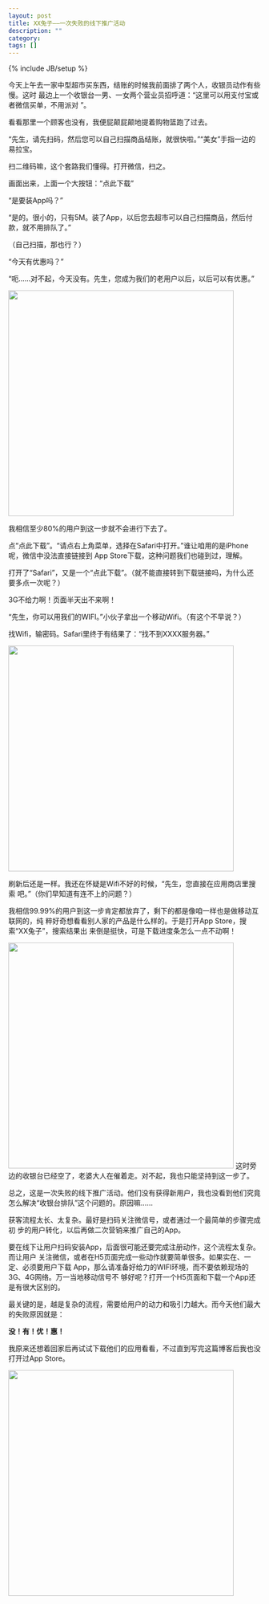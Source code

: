 ```yaml
--- 
layout: post
title: XX兔子——一次失败的线下推广活动 
description: "" 
category:
tags: [] 
---
```


{% include JB/setup %}

今天上午去一家中型超市买东西，结账的时候我前面排了两个人，收银员动作有些慢。这时
最边上一个收银台一男、一女两个营业员招呼道：“这里可以用支付宝或者微信买单，不用派对
”。

看看那里一个顾客也没有，我便屁颠屁颠地提着购物篮跑了过去。

“先生，请先扫码，然后您可以自己扫描商品结账，就很快啦。”“美女”手指一边的易拉宝。

扫二维码嘛，这个套路我们懂得。打开微信，扫之。

画面出来，上面一个大按钮：“点此下载”

“是要装App吗？”

“是的。很小的，只有5M。装了App，以后您去超市可以自己扫描商品，然后付款，就不用排队了。”

（自己扫描，那也行？）

“今天有优惠吗？”

“呃……对不起，今天没有。先生，您成为我们的老用户以后，以后可以有优惠。”

<img src="http://wanzao2.b0.upaiyun.com/system/pictures/28297202/original/1441179212_500x500.png" 
style="width: 450px; height: 450px; border: none" />

我相信至少80%的用户到这一步就不会进行下去了。

点“点此下载”。“请点右上角菜单，选择在Safari中打开。”谁让咱用的是iPhone呢，微信中没法直接链接到
App Store下载，这种问题我们也碰到过，理解。

打开了“Safari”，又是一个“点此下载”。（就不能直接转到下载链接吗，为什么还要多点一次呢？）

3G不给力啊！页面半天出不来啊！

“先生，你可以用我们的WIFI。”小伙子拿出一个移动Wifi。（有这个不早说？）

找Wifi，输密码。Safari里终于有结果了：“找不到XXXX服务器。”

<img src="http://wanzao2.b0.upaiyun.com/system/pictures/31317769/original/1449811488_500x500.png"
style="width: 450px; height: 450px; border: none" />

刷新后还是一样。我还在怀疑是Wifi不好的时候，“先生，您直接在应用商店里搜索
吧。”（你们早知道有连不上的问题？）

我相信99.99%的用户到这一步肯定都放弃了，剩下的都是像咱一样也是做移动互联网的，纯
粹好奇想看看别人家的产品是什么样的。于是打开App Store，搜索“XX兔子”，搜索结果出
来倒是挺快，可是下载进度条怎么一点不动啊！

<img src="http://henan.china.com.cn/uploadfile/2016/0405/1459820581205701.jpg"
style="width: 450px; height: 450px; border: none" />
这时旁边的收银台已经空了，老婆大人在催着走。对不起，我也只能坚持到这一步了。

总之，这是一次失败的线下推广活动。他们没有获得新用户，我也没看到他们究竟怎么解决“收银台排队”这个问题的。原因嘛……

获客流程太长、太复杂。最好是扫码关注微信号，或者通过一个最简单的步骤完成初
步的用户转化，以后再做二次营销来推广自己的App。

要在线下让用户扫码安装App，后面很可能还要完成注册动作，这个流程太复杂。而让用户
关注微信，或者在H5页面完成一些动作就要简单很多。如果实在、一定、必须要用户下载
App，那么请准备好给力的WIFI环境，而不要依赖现场的3G、4G网络。万一当地移动信号不
够好呢？打开一个H5页面和下载一个App还是有很大区别的。

最关键的是，越是复杂的流程，需要给用户的动力和吸引力越大。而今天他们最大的失败原因就是：

__没！有！优！惠！__

我原来还想着回家后再试试下载他们的应用看看，不过直到写完这篇博客后我也没打开过App Store。

<img src="http://www.qqmofasi.com/data/attachments/2014/07/29/98_IQ3s466r6s36zc869H3c_large.png"
style="width: 450px; border: none" />

